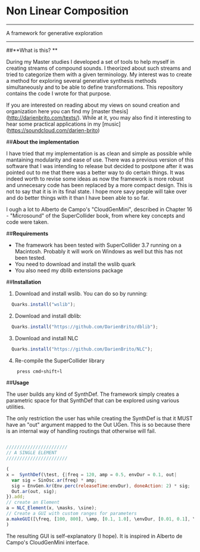 # Non Linear Composition
_________________________________________________________________________

A framework for generative exploration
_________________________________________________________________________

##**What is this? **

During my Master studies I developed a set of tools to help myself in creating streams of compound sounds. I theorized about such streams and tried to categorize them with a given terminology. My interest was to create a method for exploring several generative synthesis methods simultaneously and to be able to define transformations. This repository contains the code I wrote for that purpose. 

If you are interested on reading about my views on sound creation and organization here you can find my [master thesis] (http://darienbrito.com/texts/). While at it, you may also find it interesting to hear some practical applications in my [music] (https://soundcloud.com/darien-brito)

##**About the implementation**

I have tried that my implementation is as clean and simple as possible while mantaining modularity and ease of use. There was a previous version of this software that I was intending to release but decided to postpone after it was pointed out to me that there was a better way to do certain things. It was indeed worth to revise some ideas as now the framework is more robust and unnecesary code has been replaced by a more compact design. This is not to say that it is in its final state. I hope more savy people will take over and do better things with it than I have been able to so far.  

I ough a lot to Alberto de Campo's "CloudGenMini", described in Chapter 16 - "Microsound" of the SuperCollider book, from where key concepts and code were taken. 

##**Requirements**

- The framework has been tested with SuperCollider 3.7 running on a Macintosh. 
  Probably it will work on Windows as well but this has not been tested.
- You need to download and install the wslib quark
- You also need my dblib extensions package

##**Installation**

1. Download and install wslib. You can do so by running: 

  ```js
    Quarks.install("wslib");
  ```
2. Download and install dblib:

  ```js
    Quarks.install("https://github.com/DarienBrito/dblib");
  ```
3. Download and install NLC

  ```js
    Quarks.install("https://github.com/DarienBrito/NLC");
  ```
4. Re-compile the SuperCollider library

```js
    press cmd+shift+l
```

##**Usage**

The user builds any kind of SynthDef. The framework simply creates a parametric space for that SynthDef that can be explored using various utilities.

The only restriction the user has while creating the SynthDef is that it MUST have an "out" argument mapped to the Out UGen. This is so because there is an internal way of handling routings that otherwise will fail.


```js

///////////////////////
// A SINGLE ELEMENT
///////////////////////

(
x =  SynthDef(\test, {|freq = 120, amp = 0.5, envDur = 0.1, out|
  var sig = SinOsc.ar(freq) * amp;
  sig = EnvGen.kr(Env.perc(releaseTime:envDur), doneAction: 2) * sig;
  Out.ar(out, sig);
}).add;
// create an Element
a = NLC_Element(x, \masks, \sine); 
// Create a GUI with custom ranges for parameters
a.makeGUI([\freq, [100, 800], \amp, [0.1, 1.0], \envDur, [0.01, 0.1], \dur, [0.01, 1]]); 
)

```
The resulting GUI is self-explanatory (I hope). It is inspired in Alberto de Campo's CloudGenMini interface.
